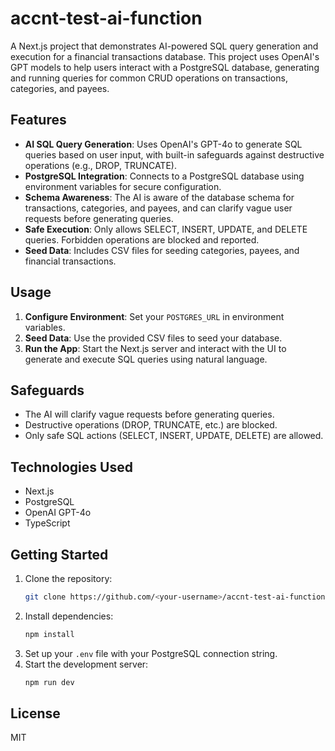 # accnt-test-ai-function

A Next.js project that demonstrates AI-powered SQL query generation and execution for a financial transactions database. This project uses OpenAI's GPT models to help users interact with a PostgreSQL database, generating and running queries for common CRUD operations on transactions, categories, and payees.

## Features

- **AI SQL Query Generation**: Uses OpenAI's GPT-4o to generate SQL queries based on user input, with built-in safeguards against destructive operations (e.g., DROP, TRUNCATE).
- **PostgreSQL Integration**: Connects to a PostgreSQL database using environment variables for secure configuration.
- **Schema Awareness**: The AI is aware of the database schema for transactions, categories, and payees, and can clarify vague user requests before generating queries.
- **Safe Execution**: Only allows SELECT, INSERT, UPDATE, and DELETE queries. Forbidden operations are blocked and reported.
- **Seed Data**: Includes CSV files for seeding categories, payees, and financial transactions.

## Usage

1. **Configure Environment**: Set your `POSTGRES_URL` in environment variables.
2. **Seed Data**: Use the provided CSV files to seed your database.
3. **Run the App**: Start the Next.js server and interact with the UI to generate and execute SQL queries using natural language.

## Safeguards
- The AI will clarify vague requests before generating queries.
- Destructive operations (DROP, TRUNCATE, etc.) are blocked.
- Only safe SQL actions (SELECT, INSERT, UPDATE, DELETE) are allowed.

## Technologies Used
- Next.js
- PostgreSQL
- OpenAI GPT-4o
- TypeScript

## Getting Started

1. Clone the repository:
   ```sh
   git clone https://github.com/<your-username>/accnt-test-ai-function.git
   ```
2. Install dependencies:
   ```sh
   npm install
   ```
3. Set up your `.env` file with your PostgreSQL connection string.
4. Start the development server:
   ```sh
   npm run dev
   ```

## License

MIT
